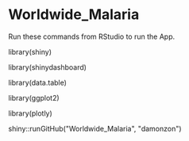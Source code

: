 # Worldwide_Malaria

Run these commands from RStudio to run the App.

library(shiny)

library(shinydashboard)

library(data.table)

library(ggplot2)

library(plotly)

shiny::runGitHub("Worldwide_Malaria", "damonzon")
